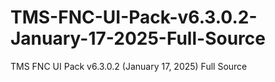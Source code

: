 # TMS-FNC-UI-Pack-v6.3.0.2-January-17-2025-Full-Source
TMS FNC UI Pack v6.3.0.2 (January 17, 2025) Full Source

